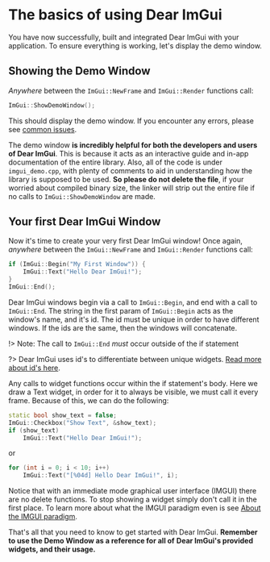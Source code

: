 # The basics of using Dear ImGui

You have now successfully, built and integrated Dear ImGui with your application. To ensure everything is working, let's
display the demo window.

## Showing the Demo Window

*Anywhere* between the `ImGui::NewFrame` and `ImGui::Render` functions call:

```cpp
ImGui::ShowDemoWindow();
```

This should display the demo window. If you encounter any errors, please see
[common issues](getting-started/integrating#common-issues).

The demo window **is incredibly helpful for both the developers and users of Dear ImGui**. This is because it acts as
an interactive guide and in-app documentation of the entire library. Also, all of the code is under `imgui_demo.cpp`, with 
plenty of comments to aid in understanding how the library is supposed to be used. **So please do not delete the file**, if 
your worried about compiled binary size, the linker will strip out the entire file if no calls to `ImGui::ShowDemoWindow` are 
made.

## Your first Dear ImGui Window

Now it's time to create your very first Dear ImGui window! Once again, *anywhere* between the `ImGui::NewFrame` and 
`ImGui::Render` functions call:

```cpp
if (ImGui::Begin("My First Window")) {
    ImGui::Text("Hello Dear ImGui!");
}
ImGui::End();
```

Dear ImGui windows begin via a call to `ImGui::Begin`, and end with a call to `ImGui::End`. The string in the first param of 
`ImGui::Begin` acts as the window's name, and it's id. The id must be unique in order to have different windows. If the ids are
the same, then the windows will concatenate.

!> Note: The call to `ImGui::End` *must* occur outside of the if statement

?> Dear ImGui uses id's to differentiate between unique widgets.
   [Read more about id's here](reference/faq#q-why-is-my-widget-not-reacting-when-i-click-on-it).

Any calls to widget functions occur within the if statement's body. Here we draw a Text widget, in order for it to always be 
visible, we must call it every frame. Because of this, we can do the following:

```cpp
static bool show_text = false;
ImGui::Checkbox("Show Text", &show_text);
if (show_text)
    ImGui::Text("Hello Dear ImGui!");
```

or

```cpp
for (int i = 0; i < 10; i++)
    ImGui::Text("[%04d] Hello Dear ImGui!", i);
```

Notice that with an immediate mode graphical user interface (IMGUI) there are no delete functions. To stop showing a widget
simply don't call it in the first place. To learn more about what the IMGUI paradigm even is see
[About the IMGUI paradigm](reference/imgui-paradigm).

That's all that you need to know to get started with Dear ImGui. **Remember to use the Demo Window as a reference for all of**
**Dear ImGui's provided widgets, and their usage.**
